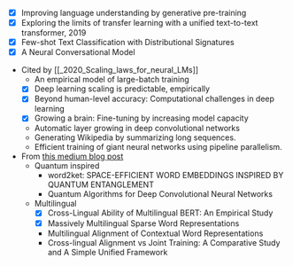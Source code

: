 - [X] Improving language understanding by generative pre-training
- [X] Exploring the limits of transfer learning with a unified text-to-text transformer, 2019
- [X] Few-shot Text Classification with Distributional Signatures
- [X] A Neural Conversational Model
- Cited by [[_2020_Scaling_laws_for_neural_LMs]]
	- An empirical model of large-batch training
	- [X] Deep learning scaling is predictable, empirically
	- [X] Beyond human-level accuracy: Computational challenges in deep learning
	- [X] Growing a brain: Fine-tuning by increasing model capacity
	- Automatic layer growing in deep convolutional networks
	- Generating Wikipedia by summarizing long sequences.
	- Efficient training of giant neural networks using pipeline parallelism.
- From [this medium blog post](https://towardsdatascience.com/iclr-2020-nlp-highlights-511deb99b967)
	- Quantum inspired
		- word2ket: SPACE-EFFICIENT WORD EMBEDDINGS INSPIRED BY QUANTUM ENTANGLEMENT
		- Quantum Algorithms for Deep Convolutional Neural Networks
	- Multilingual
		- [X] Cross-Lingual Ability of Multilingual BERT: An Empirical Study
		- [X] Massively Multilingual Sparse Word Representations 
		- Multilingual Alignment of Contextual Word Representations
		- Cross-lingual Alignment vs Joint Training: A Comparative Study and A Simple Unified Framework

